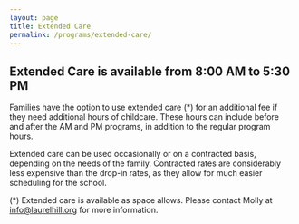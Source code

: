 ```yaml
---
layout: page
title: Extended Care
permalink: /programs/extended-care/
---
```


## Extended Care is available from 8:00 AM to 5:30 PM 

Families have the option to use extended care (*) for an additional fee if they need additional hours of childcare. These hours can include before and after the AM and PM programs, in addition to the regular program hours. 

Extended care can be used occasionally or on a contracted basis, depending on the needs of the family. Contracted rates are considerably less expensive than the drop-in rates, as they allow for much easier scheduling for the school.

(*) Extended care is available as space allows. Please contact Molly at info@laurelhill.org for more information. 